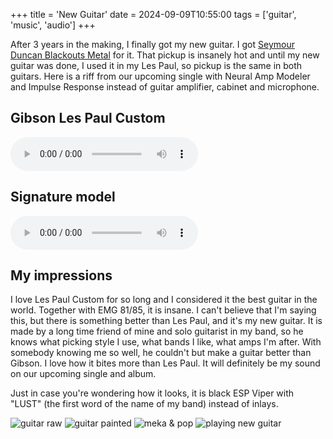 +++
title = 'New Guitar'
date = 2024-09-09T10:55:00
tags = ['guitar', 'music', 'audio']
+++


After 3 years in the making, I finally got my new guitar. I got [Seymour Duncan
Blackouts Metal](https://www.seymourduncan.com/single-product/blackouts-metal)
for it. That pickup is insanely hot and until my new guitar was done, I used it
in my Les Paul, so pickup is the same in both guitars. Here is a riff from our
upcoming single with Neural Amp Modeler and Impulse Response instead of guitar
amplifier, cabinet and microphone.

## Gibson Les Paul Custom

<audio src="/audio/lp.ogg" controls></audio>

## Signature model

<audio src="/audio/viper.ogg" controls></audio>

## My impressions

I love Les Paul Custom for so long and I considered it the best guitar in the
world. Together with EMG 81/85, it is insane. I can't believe that I'm saying
this, but there is something better than Les Paul, and it's my new guitar. It is
made by a long time friend of mine and solo guitarist in my band, so he knows
what picking style I use, what bands I like, what amps I'm after. With somebody
knowing me so well, he couldn't but make a guitar better than Gibson. I love how
it bites more than Les Paul. It will definitely be my sound on our upcoming
single and album.

Just in case you're wondering how it looks, it is black ESP Viper with "LUST"
(the first word of the name of my band) instead of inlays.

<img src="/images/guitar-raw.webp" alt="guitar raw"></img>
<img src="/images/guitar-painted.webp" alt="guitar painted"></img>
<img src="/images/meka-pop.webp" alt="meka & pop"></img>
<img src="/images/guitar-playing.webp" alt="playing new guitar"></img>
